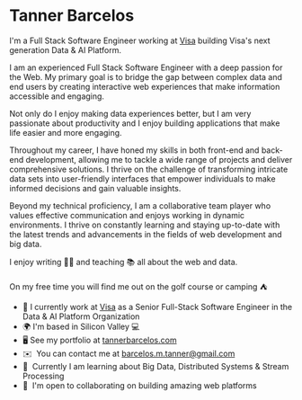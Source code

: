 Tanner Barcelos
=======================================================================================================================================

I'm a Full Stack Software Engineer working at [Visa](https://visa.com) building Visa's next generation Data & AI Platform. 

I am an experienced Full Stack Software Engineer with a deep passion for the Web. My primary goal is to bridge the gap between complex data and end users by creating interactive web experiences that make information accessible and engaging.

Not only do I enjoy making data experiences better, but I am very passionate about productivity and I enjoy building applications that make life easier and more engaging.

Throughout my career, I have honed my skills in both front-end and back-end development, allowing me to tackle a wide range of projects and deliver comprehensive solutions. I thrive on the challenge of transforming intricate data sets into user-friendly interfaces that empower individuals to make informed decisions and gain valuable insights.

Beyond my technical proficiency, I am a collaborative team player who values effective communication and enjoys working in dynamic environments. I thrive on constantly learning and staying up-to-date with the latest trends and advancements in the fields of web development and big data.

I enjoy writing ✍🏼 and teaching 📚 all about the web and data. 

On my free time you will find me out on the golf course or camping ⛺️
 
* 💼  I currently work at [Visa](http://visa.com/) as a Senior Full-Stack Software Engineer in the Data & AI Platform Organization
* 🌍  I'm based in Silicon Valley 💻
* 🖥️  See my portfolio at [tannerbarcelos.com](http://tannerbarcelos.com)
* ✉️  You can contact me at [barcelos.m.tanner@gmail.com](mailto:barcelos.m.tanner@gmail.com)
* 🧠  Currently I am learning about Big Data, Distributed Systems & Stream Processing
* 🤝  I'm open to collaborating on building amazing web platforms
